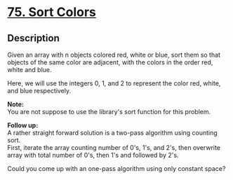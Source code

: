 # [75. Sort Colors](https://leetcode.com/problems/sort-colors/description/)

## Description

Given an array with n objects colored red, white or blue, sort them so that objects of the same color are adjacent, with the colors in the order red, white and blue.

Here, we will use the integers 0, 1, and 2 to represent the color red, white, and blue respectively.

**Note:**    
You are not suppose to use the library's sort function for this problem.


**Follow up:**    
A rather straight forward solution is a two-pass algorithm using counting sort.    
First, iterate the array counting number of 0's, 1's, and 2's, then overwrite array with total number of 0's, then 1's and followed by 2's.

Could you come up with an one-pass algorithm using only constant space?
